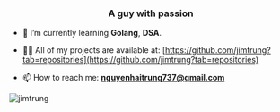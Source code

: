 <h3 align="center">A guy with passion</h3>

- 🌱 I’m currently learning **Golang**, **DSA**.

- 👨‍💻 All of my projects are available at: [https://github.com/jimtrung?tab=repositories](https://github.com/jimtrung?tab=repositories)

- 📫 How to reach me: **nguyenhaitrung737@gmail.com**


<p><img align="center" src="https://github-readme-streak-stats.herokuapp.com/?user=jimtrung&theme=dark" alt="jimtrung" /></p>
